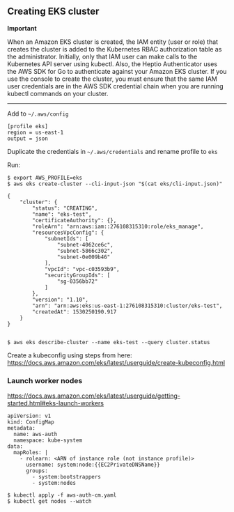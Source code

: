 
## Creating EKS cluster

**Important**

When an Amazon EKS cluster is created, the IAM entity (user or role) that creates the cluster is added to the Kubernetes RBAC authorization table as the administrator. Initially, only that IAM user can make calls to the Kubernetes API server using kubectl. Also, the Heptio Authenticator uses the AWS SDK for Go to authenticate against your Amazon EKS cluster. If you use the console to create the cluster, you must ensure that the same IAM user credentials are in the AWS SDK credential chain when you are running kubectl commands on your cluster.

____

Add to `~/.aws/config`
```
[profile eks]
region = us-east-1
output = json
``` 

Duplicate the credentials in `~/.aws/credentials` and rename profile to `eks`

Run:
```
$ export AWS_PROFILE=eks
$ aws eks create-cluster --cli-input-json "$(cat eks/cli-input.json)"

{
    "cluster": {
        "status": "CREATING", 
        "name": "eks-test", 
        "certificateAuthority": {}, 
        "roleArn": "arn:aws:iam::276108315310:role/eks_manage", 
        "resourcesVpcConfig": {
            "subnetIds": [
                "subnet-4062ce6c", 
                "subnet-5866c302", 
                "subnet-0e009b46"
            ], 
            "vpcId": "vpc-c03593b9", 
            "securityGroupIds": [
                "sg-0356bb72"
            ]
        }, 
        "version": "1.10", 
        "arn": "arn:aws:eks:us-east-1:276108315310:cluster/eks-test", 
        "createdAt": 1530250190.917
    }
}


$ aws eks describe-cluster --name eks-test --query cluster.status
```

Create a kubeconfig using steps from here: https://docs.aws.amazon.com/eks/latest/userguide/create-kubeconfig.html


### Launch worker nodes

https://docs.aws.amazon.com/eks/latest/userguide/getting-started.html#eks-launch-workers

```
apiVersion: v1
kind: ConfigMap
metadata:
  name: aws-auth
  namespace: kube-system
data:
  mapRoles: |
    - rolearn: <ARN of instance role (not instance profile)>
      username: system:node:{{EC2PrivateDNSName}}
      groups:
        - system:bootstrappers
        - system:nodes
```


```
$ kubectl apply -f aws-auth-cm.yaml
$ kubectl get nodes --watch
```

